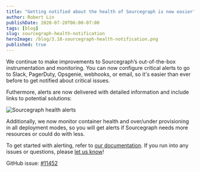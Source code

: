 ```yaml
---
title: "Getting notified about the health of Sourcegraph is now easier"
author: Robert Lin
publishDate: 2020-07-20T06:00-07:00
tags: [blog]
slug: sourcegraph-health-notification
heroImage: /blog/3.18-sourcegraph-health-notification.png
published: true
---
```


We continue to make improvements to Sourcegraph’s out-of-the-box instrumentation and monitoring. You can now configure critical alerts to go to Slack, PagerDuty, Opsgenie, webhooks, or email, so it's easier than ever before to get notified about critical issues.

Futhermore, alerts are now delivered with detailed information and include links to potential solutions:

![Sourcegraph health alerts](https://storage.cloud.google.com/sourcegraph-assets/blog/3.18/healthy-sourcegraph.png "Sourcegraph health alerts")

Additionally, we now monitor container health and over/under provisioning in all deployment modes, so you will get alerts if Sourcegraph needs more resources or could do with less.

To get started with alerting, refer to [our documentation](https://docs.sourcegraph.com/admin/observability/alerting). If you run into any issues or questions, please [let us know](https://github.com/sourcegraph/sourcegraph/issues/new/choose)!

GitHub issue: [#11452](https://github.com/sourcegraph/sourcegraph/issues/11452)
